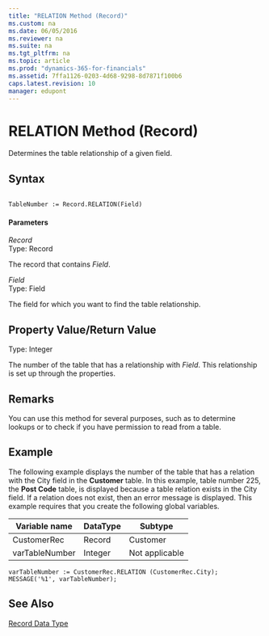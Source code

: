 ```yaml
---
title: "RELATION Method (Record)"
ms.custom: na
ms.date: 06/05/2016
ms.reviewer: na
ms.suite: na
ms.tgt_pltfrm: na
ms.topic: article
ms.prod: "dynamics-365-for-financials"
ms.assetid: 7ffa1126-0203-4d68-9298-8d7871f100b6
caps.latest.revision: 10
manager: edupont
---
```

# RELATION Method (Record)
Determines the table relationship of a given field.  
  
## Syntax  
  
```  
  
TableNumber := Record.RELATION(Field)  
```  
  
#### Parameters  
 *Record*  
 Type: Record  
  
 The record that contains *Field*.  
  
 *Field*  
 Type: Field  
  
 The field for which you want to find the table relationship.  
  
## Property Value/Return Value  
 Type: Integer  
  
 The number of the table that has a relationship with *Field*. This relationship is set up through the properties.  
  
## Remarks  
 You can use this method for several purposes, such as to determine lookups or to check if you have permission to read from a table.  
  
## Example  
 The following example displays the number of the table that has a relation with the City field in the **Customer** table. In this example, table number 225, the **Post Code** table, is displayed because a table relation exists in the City field. If a relation does not exist, then an error message is displayed. This example requires that you create the following global variables.  
  
|Variable name|DataType|Subtype|  
|-------------------|--------------|-------------|  
|CustomerRec|Record|Customer|  
|varTableNumber|Integer|Not applicable|  
  
```  
varTableNumber := CustomerRec.RELATION (CustomerRec.City);  
MESSAGE('%1', varTableNumber);  
```  
  
## See Also  
 [Record Data Type](Record-Data-Type.md)